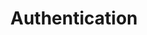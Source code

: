 ---
title: Authentication
longTitle: 'Authentication'
tags:
- gccommon
french:
- "[[Authentification]]"
---